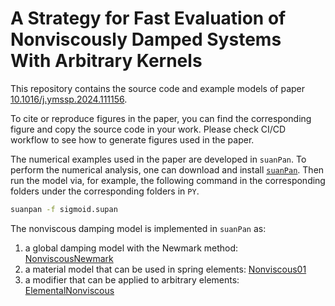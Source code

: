 # A Strategy for Fast Evaluation of Nonviscously Damped Systems With Arbitrary Kernels

This repository contains the source code and example models of paper [10.1016/j.ymssp.2024.111156](https://doi.org/10.1016/j.ymssp.2024.111156).

To cite or reproduce figures in the paper, you can find the corresponding figure and copy the source code in your work. Please check CI/CD workflow to see how to generate figures used in the paper.

The numerical examples used in the paper are developed in `suanPan`. To perform the numerical analysis, one can download and install [`suanPan`](https://github.com/TLCFEM/suanPan). Then run the model via, for example, the following command in the corresponding
folders under the corresponding folders in `PY`.

```sh
suanpan -f sigmoid.supan
```

The nonviscous damping model is implemented in `suanPan` as:

1. a global damping model with the Newmark method: [NonviscousNewmark](https://tlcfem.github.io/suanPan-manual/latest/Library/Integrator/Newmark/NonviscousNewmark/)
2. a material model that can be used in spring elements: [Nonviscous01](https://tlcfem.github.io/suanPan-manual/latest/Library/Material/Material1D/Viscosity/Nonviscous01/)
3. a modifier that can be applied to arbitrary elements: [ElementalNonviscous](https://tlcfem.github.io/suanPan-manual/latest/Library/Element/Modifier/ElementalNonviscous/)
